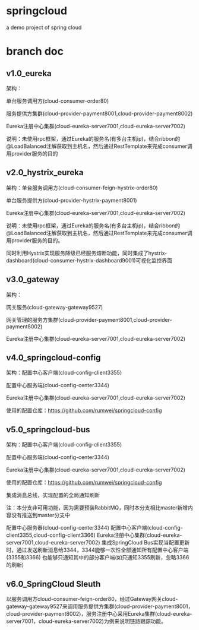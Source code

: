 # springcloud
a demo project of spring cloud

# branch doc
## v1.0_eureka
架构：

单台服务调用方(cloud-consumer-order80)

服务提供方集群(cloud-provider-payment8001,cloud-provider-payment8002)

Eureka注册中心集群(cloud-eureka-server7001,cloud-eureka-server7002)

说明：未使用rpc框架，通过Eureka的服务名(有多台主机ip)，结合ribbon的@LoadBalanced注解获取到主机名，然后通过RestTemplate来完成consumer调用provider服务的目的
## v2.0_hystrix_eureka
架构：单台服务调用方(cloud-consumer-feign-hystrix-order80) 

单台服务提供方(cloud-provider-hystrix-payment8001) 

Eureka注册中心集群(cloud-eureka-server7001,cloud-eureka-server7002) 

说明：未使用rpc框架，通过Eureka的服务名(有多台主机ip)，结合ribbon的@LoadBalanced注解获取到主机名，然后通过RestTemplate来完成consumer调用provider服务的目的。

同时利用Hystrix实现服务降级已经服务熔断功能，同时集成了hystrix-dashboard(cloud-consumer-hystrix-dashboard9001)可视化监控界面
## v3.0_gateway
架构：

网关服务(cloud-gateway-gateway9527) 

网关管理的服务方集群(cloud-provider-payment8001,cloud-provider-payment8002) 

Eureka注册中心集群(cloud-eureka-server7001,cloud-eureka-server7002)
## v4.0_springcloud-config
架构：配置中心客户端(cloud-config-client3355) 

配置中心服务端(cloud-config-center3344) 

Eureka注册中心集群(cloud-eureka-server7001,cloud-eureka-server7002)

使用的配置仓库：https://github.com/rumwei/springcloud-config
## v5.0_springcloud-bus
架构：配置中心客户端(cloud-config-client3355) 

配置中心服务端(cloud-config-center3344) 

Eureka注册中心集群(cloud-eureka-server7001,cloud-eureka-server7002)

使用的配置仓库：https://github.com/rumwei/springcloud-config

集成消息总线，实现配置的全局通知刷新

注：本分支非可用功能，因为需要预装RabbitMQ，同时本分支相比master新增内容没有推送到master分支中

配置中心服务器(cloud-config-center3344) 配置中心客户端(cloud-config-client3355,cloud-config-client3366) Eureka注册中心集群(cloud-eureka-server7001,cloud-eureka-server7002) 集成SpringCloud Bus实现当配置更新时，通过发送刷新消息给3344，3344能够一次性全部通知所有配置中心客户端(3355和3366) 也能够只通知其中的部分客户端(如只通知3355刷新，忽略3366的刷新)

## v6.0_SpringCloud Sleuth
以服务调用方cloud-consumer-feign-order80，经过Gateway网关cloud-gateway-gateway9527来调用服务提供方集群(cloud-provider-payment8001，cloud-provider-payment8002)，服务注册中心采用Eureka集群(cloud-eureka-server7001，cloud-eureka-server7002)为例来说明链路跟踪功能。